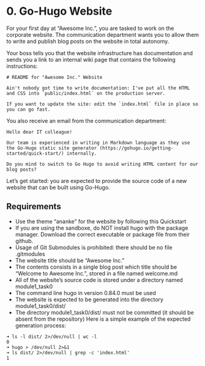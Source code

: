 # 0. Go-Hugo Website

For your first day at “Awesome Inc.”, you are tasked to work on the corporate website. The communication department wants you to allow them to write and publish blog posts on the website in total autonomy.

Your boss tells you that the website infrastructure has documentation and sends you a link to an internal wiki page that contains the following instructions:
```
# README for "Awesome Inc." Website

Ain't nobody got time to write documentation: I've put all the HTML and CSS into `public/index.html` on the production server.

If you want to update the site: edit the `index.html` file in place so you can go fast.
```
You also receive an email from the communication department:
```
Hello dear IT colleague!

Our team is experienced in writing in Markdown language as they use the Go-Hugo static site generator (https://gohugo.io/getting-started/quick-start/) internally.

Do you mind to switch to Go Hugo to avoid writing HTML content for our blog posts?
```
Let’s get started: you are expected to provide the source code of a new website that can be built using Go-Hugo.
## Requirements
- Use the theme “ananke” for the website by following this Quickstart
- If you are using the sandboxe, do NOT install hugo with the package manager. Download the correct executable or package file from their github.
- Usage of Git Submodules is prohibited: there should be no file .gitmodules
- The website title should be “Awesome Inc.”
- The contents consists in a single blog post which title should be “Welcome to Awesome Inc.”, stored in a file named welcome.md
- All of the website’s source code is stored under a directory named module1_task0
- The command line hugo in version 0.84.0 must be used
- The website is expected to be generated into the directory module1_task0/dist/
- The directory module1_task0/dist/ must not be committed (it should be absent from the repository)
Here is a simple example of the expected generation process:
```
➜ ls -l dist/ 2>/dev/null | wc -l
0
➜ hugo > /dev/null 2>&1
➜ ls dist/ 2>/dev/null | grep -c 'index.html'
1
```